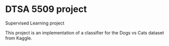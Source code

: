 # DTSA 5509 project
Supervised Learning project

This project is an implementation of a classifier for the Dogs vs Cats dataset from Kaggle.
